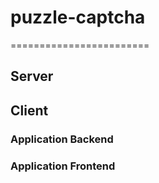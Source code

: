 # puzzle-captcha
========================

## Server

## Client

### Application Backend

### Application Frontend

